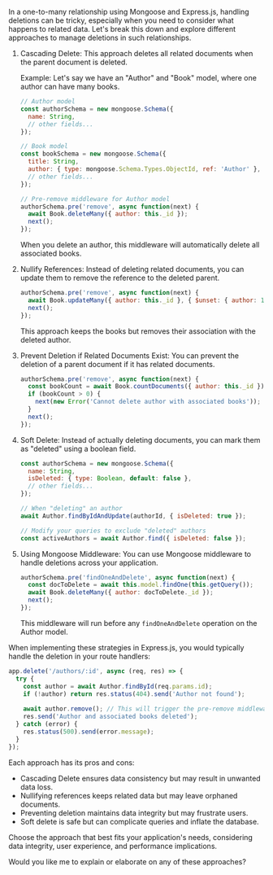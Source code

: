 In a one-to-many relationship using Mongoose and Express.js, handling deletions can be tricky, especially when you need to consider what happens to related data. Let's break this down and explore different approaches to manage deletions in such relationships.

1. Cascading Delete:
   This approach deletes all related documents when the parent document is deleted.

   Example:
   Let's say we have an "Author" and "Book" model, where one author can have many books.

   ```javascript
   // Author model
   const authorSchema = new mongoose.Schema({
     name: String,
     // other fields...
   });

   // Book model
   const bookSchema = new mongoose.Schema({
     title: String,
     author: { type: mongoose.Schema.Types.ObjectId, ref: 'Author' },
     // other fields...
   });

   // Pre-remove middleware for Author model
   authorSchema.pre('remove', async function(next) {
     await Book.deleteMany({ author: this._id });
     next();
   });
   ```

   When you delete an author, this middleware will automatically delete all associated books.

2. Nullify References:
   Instead of deleting related documents, you can update them to remove the reference to the deleted parent.

   ```javascript
   authorSchema.pre('remove', async function(next) {
     await Book.updateMany({ author: this._id }, { $unset: { author: 1 } });
     next();
   });
   ```

   This approach keeps the books but removes their association with the deleted author.

3. Prevent Deletion if Related Documents Exist:
   You can prevent the deletion of a parent document if it has related documents.

   ```javascript
   authorSchema.pre('remove', async function(next) {
     const bookCount = await Book.countDocuments({ author: this._id });
     if (bookCount > 0) {
       next(new Error('Cannot delete author with associated books'));
     }
     next();
   });
   ```

4. Soft Delete:
   Instead of actually deleting documents, you can mark them as "deleted" using a boolean field.

   ```javascript
   const authorSchema = new mongoose.Schema({
     name: String,
     isDeleted: { type: Boolean, default: false },
     // other fields...
   });

   // When "deleting" an author
   await Author.findByIdAndUpdate(authorId, { isDeleted: true });

   // Modify your queries to exclude "deleted" authors
   const activeAuthors = await Author.find({ isDeleted: false });
   ```

5. Using Mongoose Middleware:
   You can use Mongoose middleware to handle deletions across your application.

   ```javascript
   authorSchema.pre('findOneAndDelete', async function(next) {
     const docToDelete = await this.model.findOne(this.getQuery());
     await Book.deleteMany({ author: docToDelete._id });
     next();
   });
   ```

   This middleware will run before any `findOneAndDelete` operation on the Author model.

When implementing these strategies in Express.js, you would typically handle the deletion in your route handlers:

```javascript
app.delete('/authors/:id', async (req, res) => {
  try {
    const author = await Author.findById(req.params.id);
    if (!author) return res.status(404).send('Author not found');
    
    await author.remove(); // This will trigger the pre-remove middleware
    res.send('Author and associated books deleted');
  } catch (error) {
    res.status(500).send(error.message);
  }
});
```

Each approach has its pros and cons:
- Cascading Delete ensures data consistency but may result in unwanted data loss.
- Nullifying references keeps related data but may leave orphaned documents.
- Preventing deletion maintains data integrity but may frustrate users.
- Soft delete is safe but can complicate queries and inflate the database.

Choose the approach that best fits your application's needs, considering data integrity, user experience, and performance implications.

Would you like me to explain or elaborate on any of these approaches?